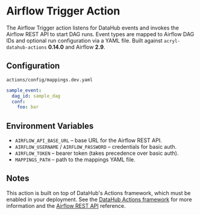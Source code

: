 # Airflow Trigger Action

The Airflow Trigger action listens for DataHub events and invokes the Airflow
REST API to start DAG runs. Event types are mapped to Airflow DAG IDs and
optional run configuration via a YAML file.
Built against `acryl-datahub-actions` **0.14.0** and Airflow **2.9**.

## Configuration

`actions/config/mappings.dev.yaml`

```yaml
sample_event:
  dag_id: sample_dag
  conf:
    foo: bar
```

## Environment Variables

- `AIRFLOW_API_BASE_URL` – base URL for the Airflow REST API.
- `AIRFLOW_USERNAME` / `AIRFLOW_PASSWORD` – credentials for basic auth.
- `AIRFLOW_TOKEN` – bearer token (takes precedence over basic auth).
- `MAPPINGS_PATH` – path to the mappings YAML file.

## Notes

This action is built on top of DataHub's Actions framework, which must be
enabled in your deployment. See the [DataHub Actions framework](https://docs.datahubproject.io/docs/automations/actions/) for more information and the
[Airflow REST API](https://airflow.apache.org/docs/apache-airflow/stable/stable-rest-api-ref.html) reference.

